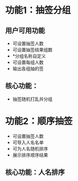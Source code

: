 # 功能1：抽签分组
## 用户可用功能
- 可设置抽签人数
- 可设置抽签结果组数
- *分组名称自定义
- 可设置每组人数
- 输出各组抽的签

## 核心功能：

- 抽签随机打乱并分组


# 功能2：顺序抽签
- 可设置抽签人数
- 可导入人名名单
- 可为人名随机排序
- 展示排序顺序结果
## 核心功能：人名排序
